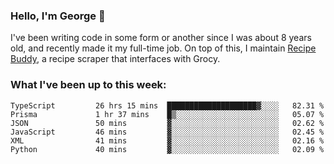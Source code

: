 ### Hello, I'm George 👋

I've been writing code in some form or another since I was about 8 years old, and recently made it my full-time job. On top of this, I maintain [Recipe Buddy](https://github.com/georgegebbett/recipe-buddy), a recipe scraper that interfaces with Grocy.  

<!--
**georgegebbett/georgegebbett** is a ✨ _special_ ✨ repository because its `README.md` (this file) appears on your GitHub profile.

Here are some ideas to get you started:

- 🔭 I’m currently working on ...
- 🌱 I’m currently learning ...
- 👯 I’m looking to collaborate on ...
- 🤔 I’m looking for help with ...
- 💬 Ask me about ...
- 📫 How to reach me: ...
- 😄 Pronouns: ...
- ⚡ Fun fact: ...
-->

### What I've been up to this week:
<!--START_SECTION:waka-->

```text
TypeScript         26 hrs 15 mins  ████████████████████▓░░░░   82.31 %
Prisma             1 hr 37 mins    █▒░░░░░░░░░░░░░░░░░░░░░░░   05.07 %
JSON               50 mins         ▓░░░░░░░░░░░░░░░░░░░░░░░░   02.62 %
JavaScript         46 mins         ▓░░░░░░░░░░░░░░░░░░░░░░░░   02.45 %
XML                41 mins         ▓░░░░░░░░░░░░░░░░░░░░░░░░   02.16 %
Python             40 mins         ▓░░░░░░░░░░░░░░░░░░░░░░░░   02.09 %
```

<!--END_SECTION:waka-->
